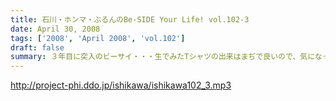 ```yaml
---
title: 石川・ホンマ・ぶるんのBe-SIDE Your Life! vol.102-3
date: April 30, 2008
tags: ['2008', 'April 2008', 'vol.102']
draft: false
summary: ３年目に突入のビーサイ・・・生でみたTシャツの出来はまぢで良いので、気になったら即チェックが基本です。NAMAE
---
```


http://project-phi.ddo.jp/ishikawa/ishikawa102_3.mp3